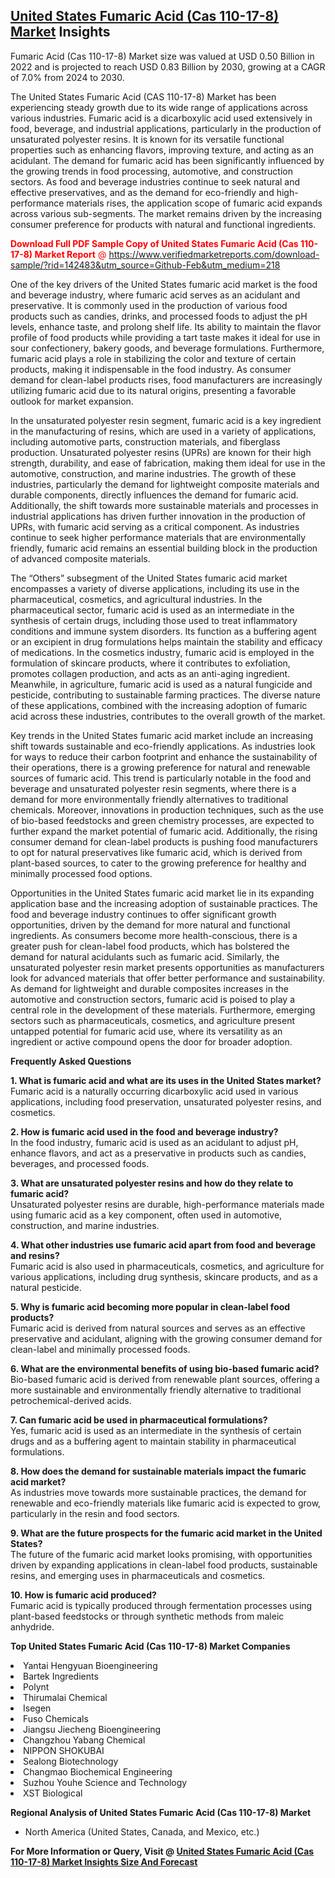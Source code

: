 <h2><a href="https://www.verifiedmarketreports.com/download-sample/?rid=142483&amp;utm_source=Github-Feb&amp;utm_medium=218" target="_blank">United States Fumaric Acid (Cas 110-17-8) Market</a> Insights</h2><p>Fumaric Acid (Cas 110-17-8) Market size was valued at USD 0.50 Billion in 2022 and is projected to reach USD 0.83 Billion by 2030, growing at a CAGR of 7.0% from 2024 to 2030.</p><p><p>The United States Fumaric Acid (CAS 110-17-8) Market has been experiencing steady growth due to its wide range of applications across various industries. Fumaric acid is a dicarboxylic acid used extensively in food, beverage, and industrial applications, particularly in the production of unsaturated polyester resins. It is known for its versatile functional properties such as enhancing flavors, improving texture, and acting as an acidulant. The demand for fumaric acid has been significantly influenced by the growing trends in food processing, automotive, and construction sectors. As food and beverage industries continue to seek natural and effective preservatives, and as the demand for eco-friendly and high-performance materials rises, the application scope of fumaric acid expands across various sub-segments. The market remains driven by the increasing consumer preference for products with natural and functional ingredients. <p><span class=""><span style="color: #ff0000;"><strong>Download Full PDF Sample Copy of United States Fumaric Acid (Cas 110-17-8) Market Report</strong> @ </span><a href="https://www.verifiedmarketreports.com/download-sample/?rid=142483&amp;utm_source=Github-Feb&amp;utm_medium=218" target="_blank">https://www.verifiedmarketreports.com/download-sample/?rid=142483&amp;utm_source=Github-Feb&amp;utm_medium=218</a></span></p> <p>One of the key drivers of the United States fumaric acid market is the food and beverage industry, where fumaric acid serves as an acidulant and preservative. It is commonly used in the production of various food products such as candies, drinks, and processed foods to adjust the pH levels, enhance taste, and prolong shelf life. Its ability to maintain the flavor profile of food products while providing a tart taste makes it ideal for use in sour confectionery, bakery goods, and beverage formulations. Furthermore, fumaric acid plays a role in stabilizing the color and texture of certain products, making it indispensable in the food industry. As consumer demand for clean-label products rises, food manufacturers are increasingly utilizing fumaric acid due to its natural origins, presenting a favorable outlook for market expansion. <p>In the unsaturated polyester resin segment, fumaric acid is a key ingredient in the manufacturing of resins, which are used in a variety of applications, including automotive parts, construction materials, and fiberglass production. Unsaturated polyester resins (UPRs) are known for their high strength, durability, and ease of fabrication, making them ideal for use in the automotive, construction, and marine industries. The growth of these industries, particularly the demand for lightweight composite materials and durable components, directly influences the demand for fumaric acid. Additionally, the shift towards more sustainable materials and processes in industrial applications has driven further innovation in the production of UPRs, with fumaric acid serving as a critical component. As industries continue to seek higher performance materials that are environmentally friendly, fumaric acid remains an essential building block in the production of advanced composite materials. <p>The “Others” subsegment of the United States fumaric acid market encompasses a variety of diverse applications, including its use in the pharmaceutical, cosmetics, and agricultural industries. In the pharmaceutical sector, fumaric acid is used as an intermediate in the synthesis of certain drugs, including those used to treat inflammatory conditions and immune system disorders. Its function as a buffering agent or an excipient in drug formulations helps maintain the stability and efficacy of medications. In the cosmetics industry, fumaric acid is employed in the formulation of skincare products, where it contributes to exfoliation, promotes collagen production, and acts as an anti-aging ingredient. Meanwhile, in agriculture, fumaric acid is used as a natural fungicide and pesticide, contributing to sustainable farming practices. The diverse nature of these applications, combined with the increasing adoption of fumaric acid across these industries, contributes to the overall growth of the market. <p>Key trends in the United States fumaric acid market include an increasing shift towards sustainable and eco-friendly applications. As industries look for ways to reduce their carbon footprint and enhance the sustainability of their operations, there is a growing preference for natural and renewable sources of fumaric acid. This trend is particularly notable in the food and beverage and unsaturated polyester resin segments, where there is a demand for more environmentally friendly alternatives to traditional chemicals. Moreover, innovations in production techniques, such as the use of bio-based feedstocks and green chemistry processes, are expected to further expand the market potential of fumaric acid. Additionally, the rising consumer demand for clean-label products is pushing food manufacturers to opt for natural preservatives like fumaric acid, which is derived from plant-based sources, to cater to the growing preference for healthy and minimally processed food options. <p>Opportunities in the United States fumaric acid market lie in its expanding application base and the increasing adoption of sustainable practices. The food and beverage industry continues to offer significant growth opportunities, driven by the demand for more natural and functional ingredients. As consumers become more health-conscious, there is a greater push for clean-label food products, which has bolstered the demand for natural acidulants such as fumaric acid. Similarly, the unsaturated polyester resin market presents opportunities as manufacturers look for advanced materials that offer better performance and sustainability. As demand for lightweight and durable composites increases in the automotive and construction sectors, fumaric acid is poised to play a central role in the development of these materials. Furthermore, emerging sectors such as pharmaceuticals, cosmetics, and agriculture present untapped potential for fumaric acid use, where its versatility as an ingredient or active compound opens the door for broader adoption. <p><b>Frequently Asked Questions</b> <p><b>1. What is fumaric acid and what are its uses in the United States market?</b><br> Fumaric acid is a naturally occurring dicarboxylic acid used in various applications, including food preservation, unsaturated polyester resins, and cosmetics. <p><b>2. How is fumaric acid used in the food and beverage industry?</b><br> In the food industry, fumaric acid is used as an acidulant to adjust pH, enhance flavors, and act as a preservative in products such as candies, beverages, and processed foods. <p><b>3. What are unsaturated polyester resins and how do they relate to fumaric acid?</b><br> Unsaturated polyester resins are durable, high-performance materials made using fumaric acid as a key component, often used in automotive, construction, and marine industries. <p><b>4. What other industries use fumaric acid apart from food and beverage and resins?</b><br> Fumaric acid is also used in pharmaceuticals, cosmetics, and agriculture for various applications, including drug synthesis, skincare products, and as a natural pesticide. <p><b>5. Why is fumaric acid becoming more popular in clean-label food products?</b><br> Fumaric acid is derived from natural sources and serves as an effective preservative and acidulant, aligning with the growing consumer demand for clean-label and minimally processed foods. <p><b>6. What are the environmental benefits of using bio-based fumaric acid?</b><br> Bio-based fumaric acid is derived from renewable plant sources, offering a more sustainable and environmentally friendly alternative to traditional petrochemical-derived acids. <p><b>7. Can fumaric acid be used in pharmaceutical formulations?</b><br> Yes, fumaric acid is used as an intermediate in the synthesis of certain drugs and as a buffering agent to maintain stability in pharmaceutical formulations. <p><b>8. How does the demand for sustainable materials impact the fumaric acid market?</b><br> As industries move towards more sustainable practices, the demand for renewable and eco-friendly materials like fumaric acid is expected to grow, particularly in the resin and food sectors. <p><b>9. What are the future prospects for the fumaric acid market in the United States?</b><br> The future of the fumaric acid market looks promising, with opportunities driven by expanding applications in clean-label food products, sustainable resins, and emerging uses in pharmaceuticals and cosmetics. <p><b>10. How is fumaric acid produced?</b><br> Fumaric acid is typically produced through fermentation processes using plant-based feedstocks or through synthetic methods from maleic anhydride. </p><p><strong>Top United States Fumaric Acid (Cas 110-17-8) Market Companies</strong></p><div data-test-id=""><p><li>Yantai Hengyuan Bioengineering</li><li> Bartek Ingredients</li><li> Polynt</li><li> Thirumalai Chemical</li><li> Isegen</li><li> Fuso Chemicals</li><li> Jiangsu Jiecheng Bioengineering</li><li> Changzhou Yabang Chemical</li><li> NIPPON SHOKUBAI</li><li> Sealong Biotechnology</li><li> Changmao Biochemical Engineering</li><li> Suzhou Youhe Science and Technology</li><li> XST Biological</li></p><div><strong>Regional Analysis of&nbsp;United States Fumaric Acid (Cas 110-17-8) Market</strong></div><ul><li dir="ltr"><p dir="ltr">North America&nbsp;(United States, Canada, and Mexico, etc.)</p></li></ul><p><strong>For More Information or Query, Visit @&nbsp;</strong><strong><a href="https://www.verifiedmarketreports.com/product/global-fumaric-acid-cas-110-17-8-market-report-2019-competitive-landscape-trends-and-opportunities/?utm_source=Github-Feb&amp;utm_medium=218" target="_blank">United States Fumaric Acid (Cas 110-17-8) Market Insights Size And Forecast</a></strong></p></div>
